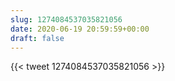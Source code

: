 ```yaml
---
slug: 1274084537035821056
date: 2020-06-19 20:59:59+00:00
draft: false
---
```


{{< tweet 1274084537035821056 >}}
